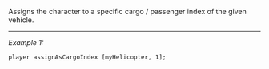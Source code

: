 Assigns the character to a specific cargo / passenger index of the given vehicle.


---
*Example 1:*
```sqf
player assignAsCargoIndex [myHelicopter, 1];
```